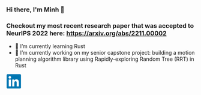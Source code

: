 ### Hi there, I'm Minh 👋
### Checkout my most recent research paper that was accepted to NeurIPS 2022 here: https://arxiv.org/abs/2211.00002

- 🌱 I’m currently learning Rust
- 🔭 I’m currently working on my senior capstone project: building a motion planning algorithm library using Rapidly-exploring Random Tree (RRT) in Rust
 
[<img align="left" alt="LinkedIn" width="40px" src="https://raw.githubusercontent.com/devicons/devicon/master/icons/linkedin/linkedin-original.svg">][linkedin]

[linkedin]: https://www.linkedin.com/in/minh-nguyen-ab26091a0/

<!--
**minhnguyen-9/minhnguyen-9** is a ✨ _special_ ✨ repository because its `README.md` (this file) appears on your GitHub profile.

Here are some ideas to get you started:

- 🔭 I’m currently working on ...
- 🌱 I’m currently learning ...
- 👯 I’m looking to collaborate on ...
- 🤔 I’m looking for help with ...
- 💬 Ask me about ...
- 📫 How to reach me: ...
- 😄 Pronouns: ...
- ⚡ Fun fact: ...
-->
